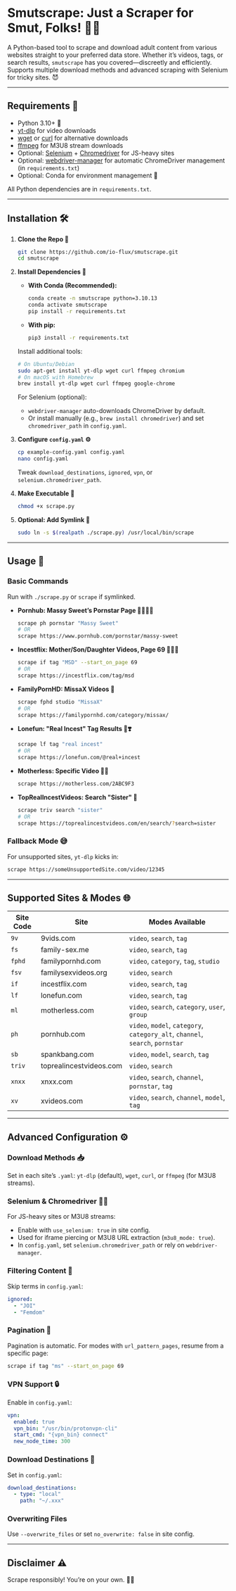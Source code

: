 # Smutscrape: Just a Scraper for Smut, Folks! 🍆💦

A Python-based tool to scrape and download adult content from various websites straight to your preferred data store. Whether it’s videos, tags, or search results, `smutscrape` has you covered—discreetly and efficiently. Supports multiple download methods and advanced scraping with Selenium for tricky sites. 😈

---

## Requirements 🧰
- Python 3.10+ 🐍
- [yt-dlp](https://github.com/yt-dlp/yt-dlp) for video downloads
- [wget](https://www.gnu.org/software/wget/) or [curl](https://curl.se/) for alternative downloads
- [ffmpeg](https://ffmpeg.org/) for M3U8 stream downloads
- Optional: [Selenium](https://pypi.org/project/selenium/) + [Chromedriver](https://chromedriver.chromium.org/) for JS-heavy sites
- Optional: [webdriver-manager](https://pypi.org/project/webdriver-manager/) for automatic ChromeDriver management (in `requirements.txt`)
- Optional: Conda for environment management 🐼

All Python dependencies are in `requirements.txt`.

---

## Installation 🛠️

1. **Clone the Repo 📂**
   ```bash
   git clone https://github.com/io-flux/smutscrape.git
   cd smutscrape
   ```

2. **Install Dependencies 🚀**
   - **With Conda (Recommended):**
     ```bash
     conda create -n smutscrape python=3.10.13
     conda activate smutscrape
     pip install -r requirements.txt
     ```
   - **With pip:**
     ```bash
     pip3 install -r requirements.txt
     ```

   Install additional tools:
   ```bash
   # On Ubuntu/Debian
   sudo apt-get install yt-dlp wget curl ffmpeg chromium
   # On macOS with Homebrew
   brew install yt-dlp wget curl ffmpeg google-chrome
   ```

   For Selenium (optional):
   - `webdriver-manager` auto-downloads ChromeDriver by default.
   - Or install manually (e.g., `brew install chromedriver`) and set `chromedriver_path` in `config.yaml`.

3. **Configure `config.yaml` ⚙️**
   ```bash
   cp example-config.yaml config.yaml
   nano config.yaml
   ```
   Tweak `download_destinations`, `ignored`, `vpn`, or `selenium.chromedriver_path`.

4. **Make Executable 🚀**
   ```bash
   chmod +x scrape.py
   ```

5. **Optional: Add Symlink 🔗**
   ```bash
   sudo ln -s $(realpath ./scrape.py) /usr/local/bin/scrape
   ```

---

## Usage 🚀

### Basic Commands
Run with `./scrape.py` or `scrape` if symlinked.

- **Pornhub: Massy Sweet’s Pornstar Page 🦉🙋🏼‍♀️**
  ```bash
  scrape ph pornstar "Massy Sweet"
  # OR
  scrape https://www.pornhub.com/pornstar/massy-sweet
  ```

- **Incestflix: Mother/Son/Daughter Videos, Page 69 👩‍👧‍👦**
  ```bash
  scrape if tag "MSD" --start_on_page 69
  # OR
  scrape https://incestflix.com/tag/msd
  ```

- **FamilyPornHD: MissaX Videos 👒**
  ```bash
  scrape fphd studio "MissaX"
  # OR
  scrape https://familypornhd.com/category/missax/
  ```

- **Lonefun: "Real Incest" Tag Results 🧬❣️**
  ```bash
  scrape lf tag "real incest"
  # OR
  scrape https://lonefun.com/@real+incest
  ```

- **Motherless: Specific Video 🙊🙈**
  ```bash
  scrape https://motherless.com/2ABC9F3
  ```

- **TopRealIncestVideos: Search "Sister" 👧**
  ```bash
  scrape triv search "sister"
  # OR
  scrape https://toprealincestvideos.com/en/search/?search=sister
  ```

### Fallback Mode 😅
For unsupported sites, `yt-dlp` kicks in:
```bash
scrape https://someUnsupportedSite.com/video/12345
```

---

## Supported Sites & Modes 🌐

| Site Code | Site                     | Modes Available                              |
|-----------|--------------------------|----------------------------------------------|
| `9v`      | 9vids.com                | `video`, `search`, `tag`                     |
| `fs`      | family-sex.me            | `video`, `search`, `tag`                     |
| `fphd`    | familypornhd.com         | `video`, `category`, `tag`, `studio`         |
| `fsv`     | familysexvideos.org      | `video`, `search`                            |
| `if`      | incestflix.com           | `video`, `search`, `tag`                     |
| `lf`      | lonefun.com              | `video`, `search`, `tag`                     |
| `ml`      | motherless.com           | `video`, `search`, `category`, `user`, `group` |
| `ph`      | pornhub.com              | `video`, `model`, `category`, `category_alt`, `channel`, `search`, `pornstar` |
| `sb`      | spankbang.com            | `video`, `model`, `search`, `tag`            |
| `triv`    | toprealincestvideos.com  | `video`, `search`                            |
| `xnxx`    | xnxx.com                 | `video`, `search`, `channel`, `pornstar`, `tag` |
| `xv`      | xvideos.com              | `video`, `search`, `channel`, `model`, `tag` |

---

## Advanced Configuration ⚙️

### Download Methods 📥
Set in each site’s `.yaml`: `yt-dlp` (default), `wget`, `curl`, or `ffmpeg` (for M3U8 streams).

### Selenium & Chromedriver 🕵️‍♂️
For JS-heavy sites or M3U8 streams:
- Enable with `use_selenium: true` in site config.
- Used for iframe piercing or M3U8 URL extraction (`m3u8_mode: true`).
- In `config.yaml`, set `selenium.chromedriver_path` or rely on `webdriver-manager`.

### Filtering Content 🚫
Skip terms in `config.yaml`:
```yaml
ignored:
  - "JOI"
  - "Femdom"
```

### Pagination 📄
Pagination is automatic. For modes with `url_pattern_pages`, resume from a specific page:
```bash
scrape if tag "ms" --start_on_page 69
```

### VPN Support 🔒
Enable in `config.yaml`:
```yaml
vpn:
  enabled: true
  vpn_bin: "/usr/bin/protonvpn-cli"
  start_cmd: "{vpn_bin} connect"
  new_node_time: 300
```

### Download Destinations 📁
Set in `config.yaml`:
```yaml
download_destinations:
  - type: "local"
    path: "~/.xxx"
```

### Overwriting Files
Use `--overwrite_files` or set `no_overwrite: false` in site config.

---

## Disclaimer ⚠️
Scrape responsibly! You’re on your own. 🧠💭
